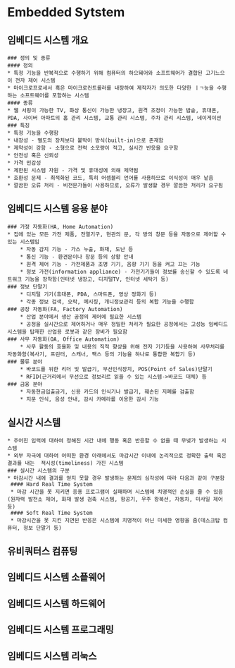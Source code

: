 # Embedded Sytstem

## 임베디드 시스템 개요
    ### 정의 및 종류
    #### 정의
    * 특정 기능을 반복적으로 수행하기 위해 컴퓨터의 하으뒈어와 소프트웨어가 결합된 고기느으이 전자 제어 시스템
    * 마이크로프로세서 혹은 마이크로컨트롤러를 내장하여 제작자가 의도한 다양한 ㅣㄱ능을 수행하는 소프트웨어를 포함하는 시스템
    #### 종류
    * 웹 서핑이 가능한 TV, 화상 통신이 가능한 냉장고, 원격 조정이 가능한 밥솥, 휴대폰, PDA, 사이버 아파트의 홈 관리 시스템, 교통 관리 시스템, 주차 관리 시스템, 네이게이션
    ### 특징
    * 특정 기능을 수행함
    * 내장성 - 별도의 장치보다 붙박이 방식(built-in)으로 존재함
    * 제약성이 강함 - 소형으로 전력 소모량이 적고, 실시간 반응을 요구함
    * 안전성 혹은 신뢰성
    * 가격 민감성
    * 제한된 시스템 자원 - 가격 및 휴대성에 의해 제약됨
    * 호환성 문제 - 최적화된 코드, 특히 어셈블리 언어를 사용하므로 이식성이 매우 낱음
    * 깔끔한 오류 처리 - 비전문가들이 사용하므로, 오류가 발생할 경우 깔끔한 처리가 요구됨


## 임베디드 시스템 응용 분야
    ### 가정 자동화(HA, Home Automation)
    * 집에 있는 모든 가전 제품, 전열기구, 현관의 문, 각 방의 창문 등을 자동으로 제어할 수 있는 시스템임
        * 자동 감지 기능 - 가스 누출, 화재, 도난 등
        * 통신 기능 - 환견문이나 창문 등의 상황 안내
        * 원격 제어 기능 - 가전제품과 조명 기기, 음향 기기 등을 켜고 끄는 기능
        * 정보 가전(information appliance) - 가전기기들이 정보를 송신할 수 있도록 네트워크 기능을 장착함(인터넷 냉장고, 디지털TV, 인터넷 세탁기 등)
    ### 정보 단말기
        * 디지털 기기(휴대폰, PDA, 스마트폰, 영상 정화기 등)
        * 각종 정보 검색, 오락, 메시징, 개니정보관리 등의 복합 기능을 수행함
    ### 공장 자동화(FA, Factory Automation)
        * 산업 분야에서 생산 공정의 제어에 필요한 시스템
        * 공정을 실시간으로 제어하거나 매우 정밀한 처리가 필요한 공정에서는 고성능 임베디드 시스템을 탑재한 산업용 로봇과 같은 장비가 필요함
    ### 사무 자동화(OA, Office Automation)
        * 사무 활동의 효율화 및 내용의 직적 향상을 위해 전자 기기등을 사용하여 사무처리를 자동화함(복사기, 프린터, 스캐너, 팩스 등의 기능을 하나로 통합한 복합기 등)
    ### 물류 분야
        * 바코드를 위한 리더 및 발급기, 무선인식장치, POS(Point of Sales)단말기
        * RFID(근거리에서 무선으로 정보리르 읽을 수 있는 시스템->바코드 대체) 등
    ### 금융 분야
        * 자동현금입출금기, 신용 카드의 인식기나 발급기, 훼손된 지폐를 검출함
        * 지문 인식, 음성 안내, 감시 카메라를 이용한 감시 기능
    

## 실시간 시스템
    * 주어진 입력에 대하여 정해진 시간 내에 행동 혹은 반응할 수 없을 때 무넺가 발생하는 시스템
    * 외부 자극에 대하여 어떠한 환경 아래에서도 마감시간 이내에 논리적으로 정확한 출력 혹은 결과를 내는  적시성(timeliness) 가진 시스템
    ### 실시간 시스템의 구분
    * 마감시간 내에 결과를 얻지 못할 경우 발생하는 문제의 심각성에 따라 다음과 같이 구분함
     #### Hard Real Time System
     * 마감 시간을 못 지키면 응용 프로그램이 실패하며 시스템에 치명적인 손실을 줄 수 있음(원자력 발전소 제어, 화재 발생 검축 시스템, 항공기, 우주 왕복선, 자동차, 미사일 제어 등)
     #### Soft Real Time System
     * 마감시간을 못 지킨 지연된 반응은 시스템에 치명적이 아닌 미세한 영향을 줌(데스크탑 컴퓨터, 정보 단말기 등)
     

## 유비쿼터스 컴퓨팅
## 임베디드 시스템 소픝웨어
## 임베디드 시스템 하드웨어
## 임베디드 시스템 프로그래밍
## 임베디드 시스템 리눅스
